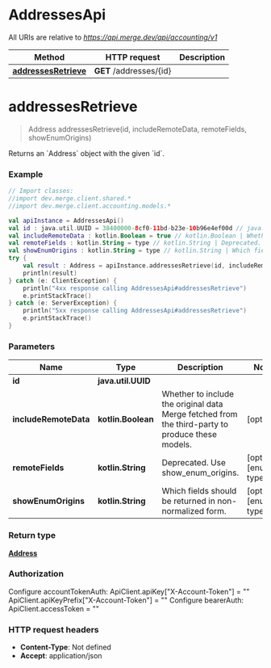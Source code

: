 # AddressesApi

All URIs are relative to *https://api.merge.dev/api/accounting/v1*

Method | HTTP request | Description
------------- | ------------- | -------------
[**addressesRetrieve**](AddressesApi.md#addressesRetrieve) | **GET** /addresses/{id} | 


<a name="addressesRetrieve"></a>
# **addressesRetrieve**
> Address addressesRetrieve(id, includeRemoteData, remoteFields, showEnumOrigins)



Returns an &#x60;Address&#x60; object with the given &#x60;id&#x60;.

### Example
```kotlin
// Import classes:
//import dev.merge.client.shared.*
//import dev.merge.client.accounting.models.*

val apiInstance = AddressesApi()
val id : java.util.UUID = 38400000-8cf0-11bd-b23e-10b96e4ef00d // java.util.UUID | 
val includeRemoteData : kotlin.Boolean = true // kotlin.Boolean | Whether to include the original data Merge fetched from the third-party to produce these models.
val remoteFields : kotlin.String = type // kotlin.String | Deprecated. Use show_enum_origins.
val showEnumOrigins : kotlin.String = type // kotlin.String | Which fields should be returned in non-normalized form.
try {
    val result : Address = apiInstance.addressesRetrieve(id, includeRemoteData, remoteFields, showEnumOrigins)
    println(result)
} catch (e: ClientException) {
    println("4xx response calling AddressesApi#addressesRetrieve")
    e.printStackTrace()
} catch (e: ServerException) {
    println("5xx response calling AddressesApi#addressesRetrieve")
    e.printStackTrace()
}
```

### Parameters

Name | Type | Description  | Notes
------------- | ------------- | ------------- | -------------
 **id** | **java.util.UUID**|  |
 **includeRemoteData** | **kotlin.Boolean**| Whether to include the original data Merge fetched from the third-party to produce these models. | [optional]
 **remoteFields** | **kotlin.String**| Deprecated. Use show_enum_origins. | [optional] [enum: type]
 **showEnumOrigins** | **kotlin.String**| Which fields should be returned in non-normalized form. | [optional] [enum: type]

### Return type

[**Address**](Address.md)

### Authorization


Configure accountTokenAuth:
    ApiClient.apiKey["X-Account-Token"] = ""
    ApiClient.apiKeyPrefix["X-Account-Token"] = ""
Configure bearerAuth:
    ApiClient.accessToken = ""

### HTTP request headers

 - **Content-Type**: Not defined
 - **Accept**: application/json

